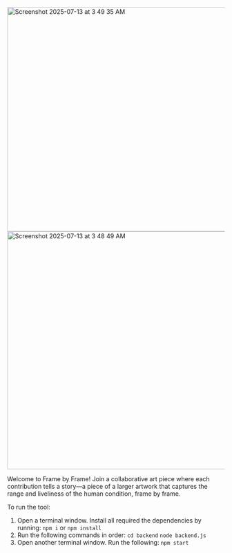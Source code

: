 
<img width="936" height="520" alt="Screenshot 2025-07-13 at 3 49 35 AM" src="https://github.com/user-attachments/assets/ce743c2b-6180-4d13-8970-1c91f4f09ade" />
<img width="936" height="551" alt="Screenshot 2025-07-13 at 3 48 49 AM" src="https://github.com/user-attachments/assets/973d5e43-97d9-44e8-b263-1073e483e1d2" />


Welcome to Frame by Frame! Join a collaborative art piece where each contribution tells a story—a piece of a larger artwork that captures the range and liveliness of the human condition, frame by frame.

To run the tool:
1. Open a terminal window. Install all required the dependencies by running:
   ```npm i```  or ```npm install``` 
2. Run the following commands in order: 
        ```cd backend``` 
        ```node backend.js```
3. Open another terminal window. Run the following:
        ```npm start```
